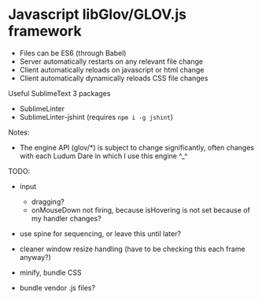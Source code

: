 Javascript libGlov/GLOV.js framework
============================

* Files can be ES6 (through Babel)
* Server automatically restarts on any relevant file change
* Client automatically reloads on javascript or html change
* Client automatically dynamically reloads CSS file changes

Useful SublimeText 3 packages
* SublimeLinter
* SublimeLinter-jshint (requires `npm i -g jshint`)

Notes:
* The engine API (glov/*) is subject to change significantly, often changes with each Ludum Dare in which I use this engine ^_^

TODO:
* input
  * dragging?
  * onMouseDown not firing, because isHovering is not set because of my handler changes?
* use spine for sequencing, or leave this until later?
* cleaner window resize handling (have to be checking this each frame anyway?)

* minify, bundle CSS
* bundle vendor .js files?

